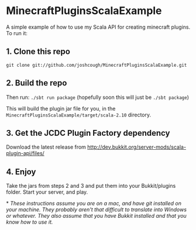 MinecraftPluginsScalaExample
============================

A simple example of how to use my Scala API for creating minecraft plugins. To run it:

## 1. Clone this repo 

`git clone git://github.com/joshcough/MinecraftPluginsScalaExample.git`

## 2. Build the repo

Then run: `./sbt run package` (hopefully soon this will just be `./sbt package`)

This will build the plugin jar file for you, in the `MinecraftPluginsScalaExample/target/scala-2.10`  directory.

## 3. Get the JCDC Plugin Factory dependency

Download the latest release from http://dev.bukkit.org/server-mods/scala-plugin-api/files/

## 4. Enjoy

Take the jars from steps 2 and 3 and put them into your Bukkit/plugins folder. Start your server, and play. 

\* _These instructions assume you are on a mac, and have git installed on your machine. They probably aren't that difficult to translate into Windows or whatever. They also assume that you have Bukkit installed and that you know how to use it._
